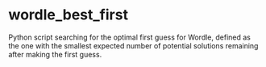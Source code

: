 # wordle_best_first
Python script searching for the optimal first guess for Wordle, defined as the one with the smallest expected number of potential solutions remaining after making the first guess.
